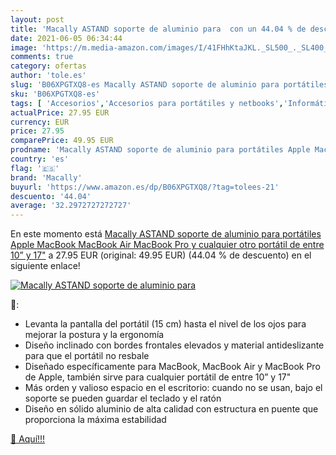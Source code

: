 ```yaml
---
layout: post
title: 'Macally ASTAND soporte de aluminio para  con un 44.04 % de descuento'
date: 2021-06-05 06:34:44
image: 'https://m.media-amazon.com/images/I/41FHhKtaJKL._SL500_._SL400_.jpg'
comments: true
category: ofertas
author: 'tole.es'
slug: 'B06XPGTXQ8-es Macally ASTAND soporte de aluminio para portátiles Apple...'
sku: 'B06XPGTXQ8-es'
tags: [ 'Accesorios','Accesorios para portátiles y netbooks','Informática','Soportes de regazo para portátiles y netbooks','apple','macally', ]
actualPrice: 27.95 EUR
currency: EUR
price: 27.95
comparePrice: 49.95 EUR
prodname: 'Macally ASTAND soporte de aluminio para portátiles Apple MacBook  MacBook Air  MacBook Pro y cualquier otro portátil de entre 10” y 17"'
country: 'es'
flag: '🇪🇸'
brand: 'Macally'
buyurl: 'https://www.amazon.es/dp/B06XPGTXQ8/?tag=tolees-21'
descuento: '44.04'
average: '32.2972727272727'
---
```


En este momento está [Macally ASTAND soporte de aluminio para portátiles Apple MacBook  MacBook Air  MacBook Pro y cualquier otro portátil de entre 10” y 17"](https://www.amazon.es/dp/B06XPGTXQ8/?tag=tolees-21) a 27.95 EUR (original: 49.95 EUR) (44.04 %  de descuento) en el siguiente enlace!

[![Macally ASTAND soporte de aluminio para ](https://m.media-amazon.com/images/I/41FHhKtaJKL._SL500_._SL400_.jpg)](https://www.amazon.es/dp/B06XPGTXQ8/?tag=tolees-21)

🔎:

- Levanta la pantalla del portátil (15 cm) hasta el nivel de los ojos para mejorar la postura y la ergonomía
- Diseño inclinado con bordes frontales elevados y material antideslizante para que el portátil no resbale
- Diseñado específicamente para MacBook, MacBook Air y MacBook Pro de Apple, también sirve para cualquier portátil de entre 10” y 17"
- Más orden y valioso espacio en el escritorio: cuando no se usan, bajo el soporte se pueden guardar el teclado y el ratón
- Diseño en sólido aluminio de alta calidad con estructura en puente que proporciona la máxima estabilidad

[🛒 Aquí!!!](https://www.amazon.es/dp/B06XPGTXQ8/?tag=tolees-21)
